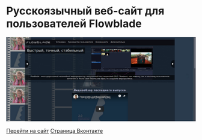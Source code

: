 # Русскоязычный веб-сайт для пользователей Flowblade

  <img src="https://github.com/smolnp/flowblade/blob/gh-pages/doc/images/img_site.png" alt="preview"/>


[Перейти на сайт](https://smolnp.github.io/flowblade/)
[Страница Вконтакте](https://vk.com/flowblade)
